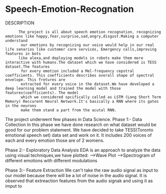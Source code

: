 # Speech-Emotion-Recognation

DESCRIPTION

          The project is all about speech emotion recognation, recognizing emotions like happy,fear,surprise,sad,angry,disgust.Making a computer understand 
           our emotions by recognizing our voice would help in our real life senarios like customer care services, Emergency calls,improving features in bots
          like alexa,and deploying models in robots make them more interactive with humans.The dataset which we have considered is TESS dataset.The features 
           for every emotion included a Mel-frequency cepstral coefficients. This coefficients describes overall shape of spectral envelope. This fretures are
           extracted for every voice in the dataset.We have developed a deep learning model and trained the model with those features(coefficients). The model 
           which we considered spcifically called as LSTM (Long Short Term Memory) Reccurent Neural Network.It's basically a RNN where its gates in the neurons 
           make them stand a part from the acutal RNN. 
              
              
   The project underwent few phases in Data Science.
   Phase 1:-
      Data Collection 
      In this phase we have done research on what dataset would be good for our problem statement. We have decided to take TESS(Toronto emotional speech set) data 
      set and work on it. It includes 200 voices of each and every emotion those are of 2 womens.
   
   Phase 2:-
      Exploratory Data Analysis
      EDA is an approach to analyze the data using visual techniques,we have plotted:
      -->Wave Plot
      -->Spectrogram 
      of different emotions with different modulations
   
   Phase 3:-
      Feature Extraction
      We can't take the raw audio signal as input to our model because there will be a lot of noise in the audio signal. It is observed that extreaction features 
      from the audio signak and using it as imput to 
      
